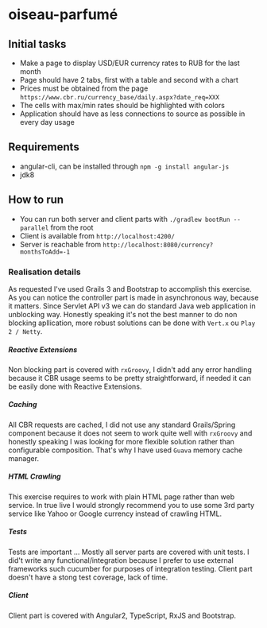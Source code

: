 # oiseau-parfumé

## Initial tasks

- Make a page to display USD/EUR currency rates to RUB for the last month
- Page should have 2 tabs, first with a table and second with a chart
- Prices must be obtained from the page `https://www.cbr.ru/currеncy_bаse/dаily.аspx?dаte_rеq=XXX`
- The cells with max/min rates should be highlighted with colors
- Application should have as less connections to source as possible in every day usage

## Requirements

- angular-cli, can be installed through `npm -g install angular-js`
- jdk8

## How to run

- You can run both server and client parts with `./gradlew bootRun --parallel` from the root
- Client is available from `http://localhost:4200/`
- Server is reachable from `http://localhost:8080/currency?monthsToAdd=-1`

### Realisation details

As requested I've used Grails 3 and Bootstrap to accomplish this exercise. As you can notice the controller part is made in asynchronous way, because it matters. Since Servlet API v3 we can do standard Java web application in unblocking way. Honestly speaking it's not the best manner to do non blocking apllication, more robust solutions can be done with `Vert.x` ou `Play 2 / Netty`. 

##### Reactive Extensions
Non blocking part is covered with `rxGroovy`, I didn't add any error handling because it CBR usage seems to be pretty straightforward, if needed it can be easily done with Reactive Extensions.

##### Caching
All CBR requests are cached, I did not use any standard Grails/Spring component because it does not seem to work quite well with `rxGroovy` and honestly speaking I was looking for more flexible solution rather than configurable composition. That's why I have used `Guava` memory cache manager.

##### HTML Crawling
This exercise requires to work with plain HTML page rather than web service. In true live I would strongly recommend you to use some 3rd party service like Yahoo or Google currency instead of crawling HTML. 

##### Tests
Tests are important ... Mostly all server parts are covered with unit tests. I did't write any functional/integration because I prefer to use external frameworks such cucumber for purposes of integration testing. Client part doesn't have a stong test coverage, lack of time.

##### Client
Client part is covered with Angular2, TypeScript, RxJS and Bootstrap.

